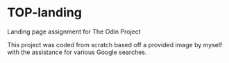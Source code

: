 # TOP-landing
Landing page assignment for The Odin Project

This project was coded from scratch based off a provided image by myself with the assistance for various Google searches. 
